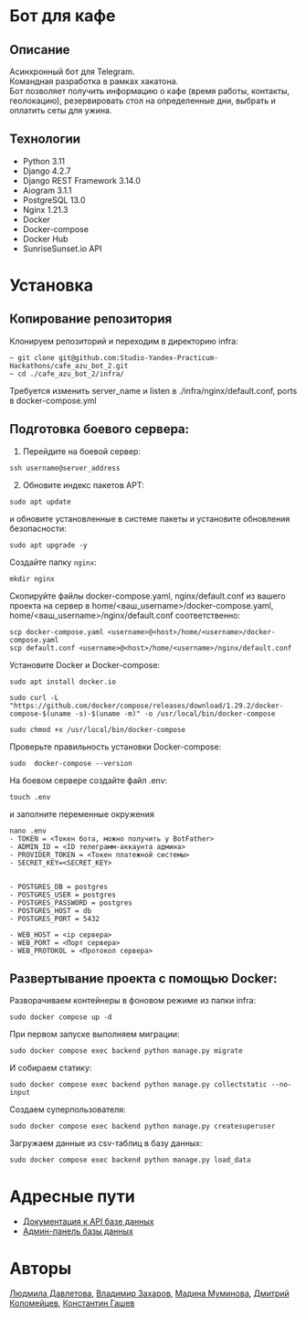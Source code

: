 # Бот для кафе
## Описание
Асинхронный бот для Telegram.  
Командная разработка в рамках хакатона.  
Бот позволяет получить информацию о кафе (время работы, контакты, геолокацию), резервировать стол на определенные дни, выбрать и оплатить сеты для ужина.

## Технологии
- Python 3.11
- Django 4.2.7
- Django REST Framework 3.14.0
- Aiogram 3.1.1
- PostgreSQL 13.0
- Nginx 1.21.3
- Docker
- Docker-compose
- Docker Hub
- SunriseSunset.io API

# Установка
## Копирование репозитория
Клонируем репозиторий и переходим в директорию infra:
```
~ git clone git@github.com:Studio-Yandex-Practicum-Hackathons/cafe_azu_bot_2.git
~ cd ./cafe_azu_bot_2/infra/
```
Требуется изменить server_name и listen в ./infra/nginx/default.conf, ports в docker-compose.yml

## Подготовка боевого сервера:
1. Перейдите на боевой сервер:
```
ssh username@server_address
```
2. Обновите индекс пакетов APT:
```
sudo apt update
```
и обновите установленные в системе пакеты и установите обновления безопасности:
```
sudo apt upgrade -y
```
Создайте папку `nginx`:
```
mkdir nginx
``` 
Скопируйте файлы docker-compose.yaml, nginx/default.conf из вашего проекта на сервер в home/<ваш_username>/docker-compose.yaml, home/<ваш_username>/nginx/default.conf соответственно:
```
scp docker-compose.yaml <username>@<host>/home/<username>/docker-compose.yaml
scp default.conf <username>@<host>/home/<username>/nginx/default.conf
```
Установите Docker и Docker-compose:
```
sudo apt install docker.io
```
```
sudo curl -L "https://github.com/docker/compose/releases/download/1.29.2/docker-compose-$(uname -s)-$(uname -m)" -o /usr/local/bin/docker-compose
```
```
sudo chmod +x /usr/local/bin/docker-compose
```
Проверьте правильность установки Docker-compose:
```
sudo  docker-compose --version
```
На боевом сервере создайте файл .env:
```
touch .env
```
и заполните переменные окружения
```
nano .env
- TOKEN = <Токен бота, можно получить у BotFather>
- ADMIN_ID = <ID телеграмм-аккаунта админа>
- PROVIDER_TOKEN = <Токен платежной системы>
- SECRET_KEY=<SECRET_KEY>


- POSTGRES_DB = postgres
- POSTGRES_USER = postgres
- POSTGRES_PASSWORD = postgres
- POSTGRES_HOST = db
- POSTGRES_PORT = 5432

- WEB_HOST = <ip сервера>
- WEB_PORT = <Порт сервера>
- WEB_PROTOKOL = <Протокол сервера>
```

## Развертывание проекта с помощью Docker:
Разворачиваем контейнеры в фоновом режиме из папки infra:
```
sudo docker compose up -d
```
При первом запуске выполняем миграции:
```
sudo docker compose exec backend python manage.py migrate
```
И собираем статику:
```
sudo docker compose exec backend python manage.py collectstatic --no-input
```
Создаем суперпользователя:
```
sudo docker compose exec backend python manage.py createsuperuser
```
Загружаем данные из csv-таблиц в базу данных:
```
sudo docker compose exec backend python manage.py load_data 
```

# Адресные пути
- [Документация к API базе данных](http://127.0.0.1:8000/redoc)
- [Админ-панель базы данных](http://127.0.0.1:8000/admin)
# Авторы
[Людмила Давлетова](https://github.com/luydmila-davletova),
[Владимир Захаров](https://github.com/zakharovvladimir),
[Мадина Муминова](https://github.com/madina-zvezda),
[Дмитрий Коломейцев](https://github.com/Certelen),
[Константин Гашев](https://github.com/Gashev1989)
